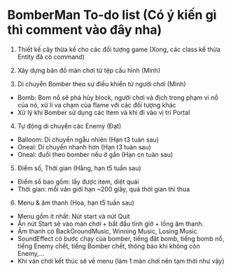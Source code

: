 # BomberMan To-do list (Có ý kiến gì thì comment vào đây nha)

1. Thiết kế cây thừa kế cho các đối tượng game (Xong, các class kế thừa Entity đã có command)

2. Xây dựng bản đồ màn chơi từ tệp cấu hình (Minh)

3. Di chuyển Bomber theo sự điều khiển từ người chơi (Minh)
- Bomb: Bom nổ sẽ phá hủy block, người chơi và địch trong phạm vi nổ của nó, xử lí va chạm của flame với các đối tượng khác
- Xử lý khi Bomber sử dụng các Item và khi đi vào vị trí Portal

4. Tự động di chuyển các Enemy (Đạt)
- Balloom: Di chuyển ngẫu nhiên (Hạn t3 tuàn sau)
- Oneal: Di chuyển nhanh hơn (Hạn t3 tuàn sau)
- Oneal: đuổi theo bomber nếu ở gần (Hạn cn tuàn sau)

5. Điểm số, Thời gian (Hằng, hạn t5 tuần sau)
- Điểm số bao gồm: lấy được item, diệt quái
- Thời gian: mỗi ván giới hạn ~200 giây, quá thời gian thì thua

6. Menu & âm thanh (Hoa, hạn t5 tuần sau)
- Menu gồm ít nhất: Nút start và nút Quit
- Ấn nút Start sẽ vào màn chơi + bắt đầu tính giờ + lồng âm thanh.
- Âm thanh có BackGroundMusic, Winning Music, Losing Music
- SoundEffect có bước chạy của bomber, tiếng đặt bomb, tiếng bomb nổ, tiếng Enemy chết, tiếng Bomber chết, thông báo khi không còn Enemy,...
- Khi ván chơi kết thúc sẽ về menu (làm 1 màn chơi nên tạm thời như vậy)
